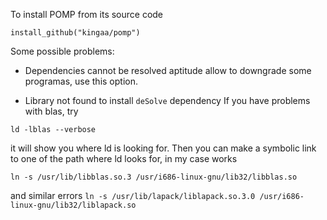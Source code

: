To install POMP from its source code

`install_github("kingaa/pomp")`


Some possible problems:

- Dependencies cannot be resolved
aptitude allow to downgrade some programas, use this option.

- Library not found to install `deSolve` dependency
If you have problems with blas, try

`ld -lblas --verbose`

it will show you where ld is looking for. Then you can make a 
symbolic link to one of the path where ld looks for, in my case works

`ln -s /usr/lib/libblas.so.3 /usr/i686-linux-gnu/lib32/libblas.so`

and similar errors
`ln -s /usr/lib/lapack/liblapack.so.3.0 /usr/i686-linux-gnu/lib32/liblapack.so`


